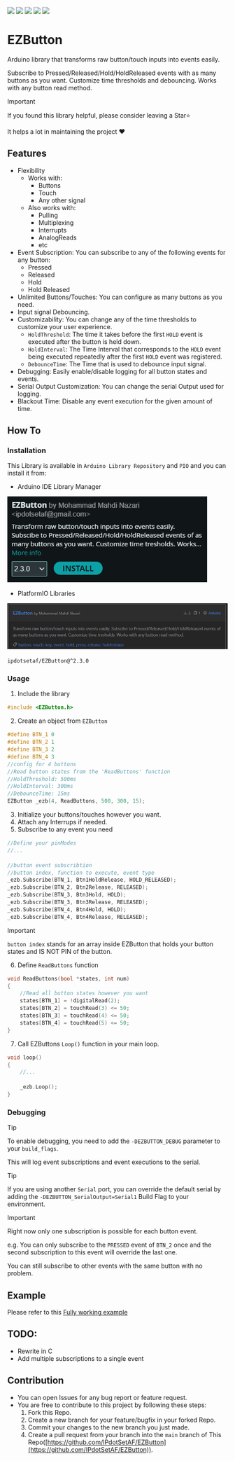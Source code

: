 <p align=left>
   <a href="https://www.ardu-badge.com/EZButton"><img src="https://www.ardu-badge.com/badge/EZButton.svg"/></a>
   <img src="https://img.shields.io/github/v/release/IPdotSetAF/EZButton"/>
   <img src="https://img.shields.io/github/release-date/IPdotSetAF/EZButton"/>
   <img src="https://img.shields.io/github/last-commit/IPdotSetAF/EZButton"/>
   <img src="https://img.shields.io/github/license/IPdotSetAF/EZButton"/>
   <!--<img src="https://img.shields.io/github/downloads/IPdotSetAF/EZButton/total"/>-->
</p>

# EZButton
Arduino library that transforms raw button/touch inputs into events easily.

Subscribe to Pressed/Released/Hold/HoldReleased events with as many buttons as you want. Customize time thresholds and debouncing. Works with any button read method.

> [!IMPORTANT]
> If you found this library helpful, please consider leaving a Star⭐
> 
> It helps a lot in maintaining the project ❤️

## Features
- Flexibility
    - Works with:
        - Buttons
        - Touch
        - Any other signal
    - Also works with:
        - Pulling
        - Multiplexing
        - Interrupts
        - AnalogReads
        - etc
- Event Subscription: You can subscribe to any of the following events for any button:
    - Pressed
    - Released
    - Hold
    - Hold Released
- Unlimited Buttons/Touches: You can configure as many buttons as you need.
- Input signal Debouncing.
- Customizability: You can change any of the time thresholds to customize your user experience.
    - `HoldThreshold`: The time it takes before the first `HOLD` event is executed after the button is held down.
    - `HoldInterval`: The Time Interval that corresponds to the `HOLD` event being executed repeatedly after the first `HOLD` event was registered.
    - `DebounceTime`: The Time that is used to debounce input signal.
- Debugging: Easily enable/disable logging for all button states and events.
- Serial Output Customization: You can change the serial Output used for logging.
- Blackout Time: Disable any event execution for the given amount of time.

## How To
### Installation
This Library is available in `Arduino Library Repository` and `PIO` and you can install it from: 
- Arduino IDE Library Manager

![arduino library manager](image-1.png)

- PlatformIO Libraries
  
![pltformio library](image.png)

`ipdotsetaf/EZButton@^2.3.0`
### Usage

1. Include the library
``` C++
#include <EZButton.h>
```
2. Create an object from `EZButton`
``` C++
#define BTN_1 0
#define BTN_2 1
#define BTN_3 2
#define BTN_4 3
//config for 4 buttons
//Read button states from the 'ReadButtons' function
//HoldThreshold: 500ms
//HoldInterval: 300ms
//DebounceTime: 15ms
EZButton _ezb(4, ReadButtons, 500, 300, 15);
```
3. Initialize your buttons/touches however you want.
4. Attach any Interrups if needed.
5. Subscribe to any event you need
``` C++
//Define your pinModes
//...

//button event subscribtion
//button index, function to execute, event type
_ezb.Subscribe(BTN_1, Btn1HoldRelease, HOLD_RELEASED);
_ezb.Subscribe(BTN_2, Btn2Release, RELEASED);
_ezb.Subscribe(BTN_3, Btn3Hold, HOLD);
_ezb.Subscribe(BTN_3, Btn3Release, RELEASED);
_ezb.Subscribe(BTN_4, Btn4Hold, HOLD);
_ezb.Subscribe(BTN_4, Btn4Release, RELEASED);
``` 
> [!IMPORTANT]
> `button index` stands for an array inside EZButton that holds your button states and IS NOT PIN of the button.

6. Define `ReadButtons` function
``` C++
void ReadButtons(bool *states, int num)
{
	//Read all button states however you want
	states[BTN_1] = !digitalRead(2);
	states[BTN_2] = touchRead(3) <= 50;
	states[BTN_3] = touchRead(4) <= 50;
	states[BTN_4] = touchRead(5) <= 50;
}
```
7. Call EZButtons `Loop()` function in your main loop.
``` C++
void loop()
{
	//...

	_ezb.Loop();
}
```

### Debugging
> [!TIP]
> To enable debugging, you need to add the `-DEZBUTTON_DEBUG` parameter to your `build_flags`.
> 
> This will log event subscriptions and event executions to the serial.

> [!TIP]
> If you are using another `Serial` port, you can override the default serial by adding the `-DEZBUTTON_SerialOutput=Serial1` Build Flag to your environment.

> [!IMPORTANT]
> Right now only one subscription is possible for each button event.
>
> e.g. You can only subscribe to the `PRESSED` event of `BTN_2` once and the second subscription to this event will override the last one.
>
> You can still subscribe to other events with the same button with no problem. 

## Example

Please refer to this [Fully working example](https://github.com/IPdotSetAF/EZButton/blob/main/examples/Blink/Blink.ino)

## TODO:
- Rewrite in C 
- Add multiple subscriptions to a single event

## Contribution
- You can open Issues for any bug report or feature request.
- You are free to contribute to this project by following these steps:
   1. Fork this Repo.
   2. Create a new branch for your feature/bugfix in your forked Repo.
   3. Commit your changes to the new branch you just made.
   4. Create a pull request from your branch into the `main` branch of This Repo([https://github.com/IPdotSetAF/EZButton](https://github.com/IPdotSetAF/EZButton)).
